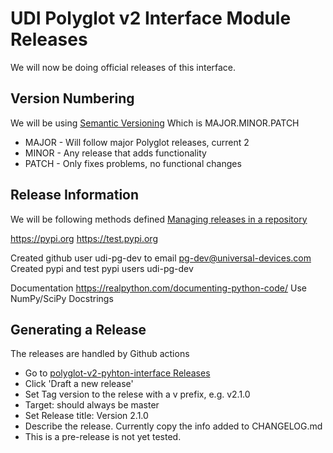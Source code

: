 # UDI Polyglot v2 Interface Module Releases

We will now be doing official releases of this interface.

## Version Numbering

We will be using [Semantic Versioning](https://semver.org/) Which is MAJOR.MINOR.PATCH
- MAJOR - Will follow major Polyglot releases, current 2
- MINOR - Any release that adds functionality
- PATCH - Only fixes problems, no functional changes

## Release Information

We will be following methods defined [Managing releases in a repository
](https://help.github.com/en/github/administering-a-repository/managing-releases-in-a-repository)

https://pypi.org
https://test.pypi.org

Created github user udi-pg-dev to email pg-dev@universal-devices.com
Created pypi and test pypi users udi-pg-dev

Documentation
https://realpython.com/documenting-python-code/
Use NumPy/SciPy Docstrings

## Generating a Release

The releases are handled by Github actions
- Go to [polyglot-v2-pyhton-interface Releases](https://github.com/UniversalDevicesInc/polyglot-v2-python-interface/releases)
- Click 'Draft a new release'
- Set Tag version to the relese with a v prefix, e.g. v2.1.0
- Target: should always be master
- Set Release title: Version 2.1.0
- Describe the release.  Currently copy the info added to CHANGELOG.md
- This is a pre-release is not yet tested.
